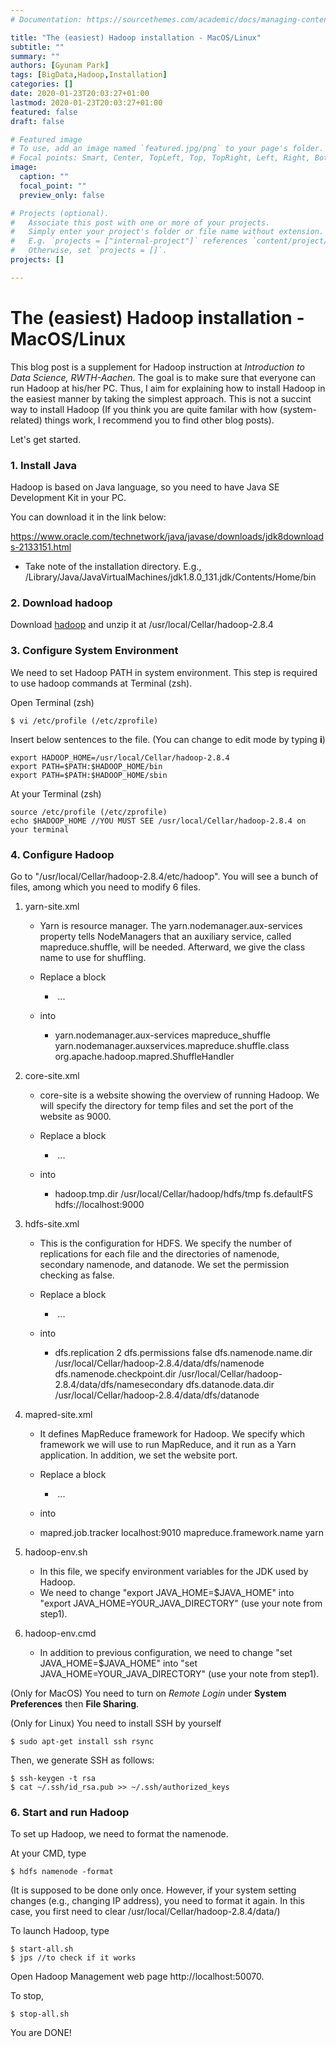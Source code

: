 ```yaml
---
# Documentation: https://sourcethemes.com/academic/docs/managing-content/

title: "The (easiest) Hadoop installation - MacOS/Linux"
subtitle: ""
summary: ""
authors: [Gyunam Park]
tags: [BigData,Hadoop,Installation]
categories: []
date: 2020-01-23T20:03:27+01:00
lastmod: 2020-01-23T20:03:27+01:00
featured: false
draft: false

# Featured image
# To use, add an image named `featured.jpg/png` to your page's folder.
# Focal points: Smart, Center, TopLeft, Top, TopRight, Left, Right, BottomLeft, Bottom, BottomRight.
image:
  caption: ""
  focal_point: ""
  preview_only: false

# Projects (optional).
#   Associate this post with one or more of your projects.
#   Simply enter your project's folder or file name without extension.
#   E.g. `projects = ["internal-project"]` references `content/project/deep-learning/index.md`.
#   Otherwise, set `projects = []`.
projects: []

---
```


# The (easiest) Hadoop installation - MacOS/Linux

This blog post is a supplement for Hadoop instruction at *Introduction to Data Science, RWTH-Aachen*. The goal is to make sure that everyone can run Hadoop at his/her PC. Thus, I aim for explaining how to install Hadoop in the easiest manner by taking the simplest approach. This is not a succint way to install Hadoop (If you think you are quite familar with how (system-related) things work, I recommend you to find other blog posts).

Let's get started.

### 1. Install Java

Hadoop is based on Java language, so you need to have Java SE Development Kit in your PC.

You can download it in the link below:

https://www.oracle.com/technetwork/java/javase/downloads/jdk8downloads-2133151.html

- Take note of the installation directory. E.g., /Library/Java/JavaVirtualMachines/jdk1.8.0_131.jdk/Contents/Home/bin

### 2. Download hadoop

Download [hadoop](https://archive.apache.org/dist/hadoop/core/hadoop-2.8.4/
) and unzip it at /usr/local/Cellar/hadoop-2.8.4

### 3. Configure System Environment

We need to set Hadoop PATH in system environment. This step is required to use hadoop commands at Terminal (zsh).

Open Terminal (zsh)

```
$ vi /etc/profile (/etc/zprofile)
```

Insert below sentences to the file. (You can change to edit mode by typing **i**)

```
export HADOOP_HOME=/usr/local/Cellar/hadoop-2.8.4
export PATH=$PATH:$HADOOP_HOME/bin
export PATH=$PATH:$HADOOP_HOME/sbin
```

At your Terminal (zsh)

```
source /etc/profile (/etc/zprofile)
echo $HADOOP_HOME //YOU MUST SEE /usr/local/Cellar/hadoop-2.8.4 on your terminal
```

### 4. Configure Hadoop

Go to "/usr/local/Cellar/hadoop-2.8.4/etc/hadoop". You will see a bunch of files, among which you need to modify 6 files.

1. yarn-site.xml

   - Yarn is resource manager. The yarn.nodemanager.aux-services property tells NodeManagers that an auxiliary service, called mapreduce.shuffle, will be needed. Afterward, we give the class name to use for shuffling.

   - Replace a block

     - <configuration>

       ​	...

       </configuration>

   - into

     - <configuration>
         <property>
           <name>yarn.nodemanager.aux-services</name>
           <value>mapreduce_shuffle</value>
         </property>
       <property>
           <name>yarn.nodemanager.auxservices.mapreduce.shuffle.class</name>
           <value>org.apache.hadoop.mapred.ShuffleHandler</value>
         </property>
       </configuration>

2. core-site.xml

   - core-site is a website showing the overview of running Hadoop. We will specify the directory for temp files and set the port of the website as 9000.

   - Replace a block

     - <configuration>

       ​	...

       </configuration>

   - into

     - <configuration>
         <property>
           <name>hadoop.tmp.dir</name>
           <value>/usr/local/Cellar/hadoop/hdfs/tmp</value>
         </property>
         <property>
           <name>fs.defaultFS</name>
           <value>hdfs://localhost:9000</value>
         </property>
       </configuration>

3. hdfs-site.xml

   - This is the configuration for HDFS. We specify the number of replications for each file and the directories of namenode, secondary namenode, and datanode. We set the permission checking as false.

   - Replace a block

     - <configuration>

       ​	...

       </configuration>

   - into
     - <configuration>
         <property>
           <name>dfs.replication</name>
           <value>2</value>
         </property>
         <property>
           <name>dfs.permissions</name>
           <value>false</value>
         </property>
         <property>
           <name>dfs.namenode.name.dir</name>
           <value>/usr/local/Cellar/hadoop-2.8.4/data/dfs/namenode</value>
         </property>
         <property>
           <name>dfs.namenode.checkpoint.dir</name>
           <value>/usr/local/Cellar/hadoop-2.8.4/data/dfs/namesecondary</value>
         </property>
         <property>
           <name>dfs.datanode.data.dir</name>
           <value>/usr/local/Cellar/hadoop-2.8.4/data/dfs/datanode</value>
         </property>
       </configuration>

4. mapred-site.xml

   - It defines MapReduce framework for Hadoop. We specify which framework we will use to run MapReduce, and it run as a Yarn application. In addition, we set the website port.

   - Replace a block

     - <configuration>

       ​	...

       </configuration>

   - into

   - <configuration>
     <property>
       <name>mapred.job.tracker</name>
       <value>localhost:9010</value>
     </property>
     <property>
       <name>mapreduce.framework.name</name>
       <value>yarn</value>
     </property>
     </configuration>

5. hadoop-env.sh

   - In this file, we specify environment variables for the JDK used by Hadoop.
   - We need to change "export JAVA_HOME=$JAVA_HOME" into "export JAVA_HOME=YOUR_JAVA_DIRECTORY" (use your note from step1).

6. hadoop-env.cmd

   - In addition to previous configuration, we need to change "set JAVA_HOME=$JAVA_HOME" into "set JAVA_HOME=YOUR_JAVA_DIRECTORY" (use your note from step1).

(Only for MacOS) You need to turn on *Remote Login* under **System Preferences** then **File Sharing**.

(Only for Linux) You need to install SSH by yourself

```
$ sudo apt-get install ssh rsync
```

Then, we generate SSH as follows:

```
$ ssh-keygen -t rsa
$ cat ~/.ssh/id_rsa.pub >> ~/.ssh/authorized_keys
```

### 6. Start and run Hadoop

To set up Hadoop, we need to format the namenode.

At your CMD, type

```
$ hdfs namenode -format
```

(It is supposed to be done only once. However, if your system setting changes (e.g., changing IP address), you need to format it again. In this case, you first need to clear /usr/local/Cellar/hadoop-2.8.4/data/)

To launch Hadoop, type

```
$ start-all.sh
$ jps //to check if it works
```

Open Hadoop Management web page http://localhost:50070.

To stop,

```
$ stop-all.sh
```

You are DONE!